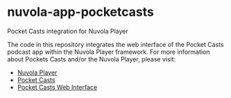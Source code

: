 # nuvola-app-pocketcasts
Pocket Casts integration for Nuvola Player

The code in this repository integrates the web interface of the Pocket Casts podcast app within the Nuvola Player framework. For more information about Pockets Casts and/or the Nuvola Player, please visit:

- [Nuvola Player](https://tiliado.eu/nuvolaplayer/)
- [Pocket Casts](http://www.shiftyjelly.com/pocketcasts)
- [Pocket Casts Web Interface](https://play.pocketcasts.com/web)
